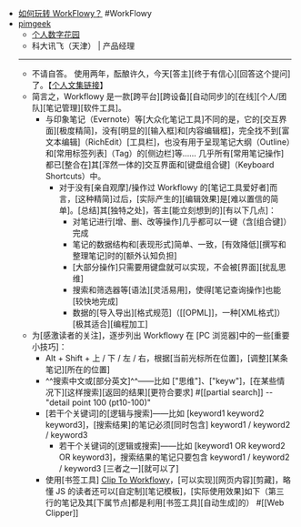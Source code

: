 - [如何玩转 WorkFlowy？](https://www.zhihu.com/question/20491194/answer/87957399) #WorkFlowy
- [pimgeek](https://www.zhihu.com/people/pimgeek)
    - [个人数字花园](https://hintsnet.com) 
    - ​科大讯飞（天津） | 产品经理
    - ---
    - 不请自答。
使用两年，酝酿许久，今天[答主][终于有信心][回答这个提问]了。【[个人文集链接](https://link.zhihu.com/?target=https%3A//hintsnet.com/pimgeek/2016/03/02/hands-on-intro-to-workflowy/)】
    - 简言之，Workflowy 是一款[跨平台][跨设备][自动同步]的[在线][个人/团队][笔记管理][软件工具]。
        - 与印象笔记（Evernote）等[大众化笔记工具]不同的是，它的[交互界面][极度精简]，没有[明显的][输入框]和[内容编辑框]，完全找不到[富文本编辑]（RichEdit）[工具栏]，也没有用于呈现笔记大纲（Outline）和[常用标签列表]（Tag）的[侧边栏]等…… 几乎所有[常用笔记操作]都已[整合在]其[浑然一体的]交互界面和[键盘组合键]（Keyboard Shortcuts）中。
            - 对于没有[亲自观摩]/操作过 Workflowy 的[笔记工具爱好者]而言，[这种精简]过后，[实际产生的][编辑效果]是[难以置信的简单]。[总结]其[独特之处]，答主[能立刻想到的][有以下几点]：
                - 对笔记进行[增、删、改等操作]几乎都可以一键（含[组合键]）完成
                - 笔记的数据结构和[表现形式]简单、一致，[有效降低][撰写和整理笔记]时的[额外认知负担]
                - [大部分操作]只需要用键盘就可以实现，不会被[界面][扰乱思维]
                - 搜索和筛选器等[语法][灵活易用]，使得[笔记查询操作]也能[较快地完成]
                - 数据的[导入导出][格式规范]（[[OPML]]，一种[XML格式]） [极其适合][编程加工]
    - 为[感激读者的关注]，逐步列出 Workflowy 在 [PC 浏览器]中的一些[重要小技巧]：
        - Alt + Shift + 上 / 下 / 左 / 右，根据[当前光标所在位置]，[调整][某条笔记][所在的位置]
        - ^^搜索中文或[部分英文]^^——比如 ["思维"]、["keyw"]，[在某些情况下][这样搜索][返回的结果][更符合要求] #[[partial search]] -- "detail point 100 (pt10-100)"
        - [若干个关键词]的[逻辑与搜索]——比如 [keyword1 keyword2 keyword3]，[搜索结果]的笔记必须[同时包含] keyword1 / keyword2 / keyword3
            - 若干个关键词的[逻辑或搜索]——比如 [keyword1 OR keyword2 OR keyword3]，搜索结果的笔记只要包含 keyword1 / keyword2 / keyword3 [三者之一][就可以了]
        - 使用[书签工具] [Clip To Workflowy](https://link.zhihu.com/?target=http%3A//pimgeek.coding.me/clip-to-workflowy/)，[可以实现][网页内容][剪藏]，略懂 JS 的读者还可以[自定制][笔记模板]，[实际使用效果]如下（第三行的笔记及其[下属节点]都是利用[书签工具][自动生成]的） #[[Web Clipper]]
